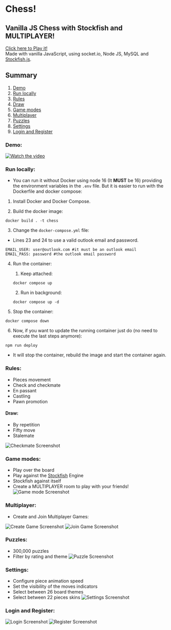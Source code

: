 # Chess!

## Vanilla JS Chess with Stockfish and MULTIPLAYER!

[Click here to Play it!](https://chess.rodolfoi.tech/)
<br>
Made with vanilla JavaScript, using socket.io, Node JS, MySQL and [Stockfish.js](https://github.com/nmrugg/stockfish.js/).
<br>

## Summary
1. [Demo](#demo)
2. [Run locally](#run-locally)
3. [Rules](#rules)
4. [Draw](#draw)
5. [Game modes](#game-modes)
6. [Multiplayer](#multiplayer)
7. [Puzzles](#puzzles)
8. [Settings](#settings)
9. [Login and Register](#login-and-register)

### Demo:

[![Watch the video](screenshots/video.png)](https://youtu.be/3foDjZ4LCQM)

### Run locally:

- You can run it without Docker using node 16 (It **MUST** be 16) providing the environment variables in the `.env` file. But it is easier to run with the Dockerfile and docker compose:

1. Install Docker and Docker Compose.

2. Build the docker image:

```
docker build . -t chess
```

3. Change the `docker-compose.yml` file:
* Lines 23 and 24 to use a valid outlook email and password.

```
EMAIL_USER: user@outlook.com #it must be an outlook email
EMAIL_PASS: password #the outlook email password
```

4. Run the container:
    1. Keep attached:
    ```
    docker compose up
    ```

    2. Run in background:
    ```
    docker compose up -d
    ```

5. Stop the container:

```
docker compose down
```

6. Now, if you want to update the running container just do (no need to execute the last steps anymore):

```
npm run deploy
```

* It will stop the container, rebuild the image and start the container again.

### Rules:

-   Pieces movement
-   Check and checkmate
-   En passant
-   Castling
-   Pawn promotion

#### Draw:

-   By repetition
-   Fifty move
-   Stalemate

![Checkmate Screenshot](/screenshots/checkmate.png)

### Game modes:

-   Play over the board
-   Play against the [Stockfish](https://github.com/nmrugg/stockfish.js/) Engine
-   Stockfish against itself
-   Create a MULTIPLAYER room to play with your friends!
    ![Game mode Screenshot](/screenshots/gamemode.png)

### Multiplayer:

- Create and Join Multiplayer Games:

![Create Game Screenshot](/screenshots/creategame.png)
![Join Game Screenshot](/screenshots/joingame.png)

### Puzzles:

-   300,000 puzzles
-   Filter by rating and theme
    ![Puzzle Screenshot](/screenshots/puzzle.png)

### Settings:

-   Configure piece animation speed
-   Set the visibility of the moves indicators
-   Select between 26 board themes
-   Select between 22 pieces skins
    ![Settings Screenshot](/screenshots/preferences.png)

### Login and Register:

![Login Screenshot](/screenshots/signin.png)
![Register Screenshot](/screenshots/register.png)

